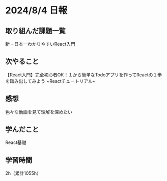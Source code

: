 # 2024/8/4 日報
## 取り組んだ課題一覧
 新・日本一わかりやすいReact入門

## 次やること
【React入門】完全初心者OK！１から簡単なTodoアプリを作ってReactの１歩を踏み出してみよう ~Reactチュートリアル~


## 感想
色々な動画を見て理解を深めたい

## 学んだこと
React基礎


## 学習時間
2h（累計1055h）

